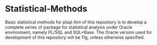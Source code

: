 # Statistical-Methods
Basic statistical methods for plsql
Aim of this repository is to develop a complete series of package for statistical analysis under Oracle environment, namely PL/SQL and SQL\*Base.
The Oracle version used for development of this repository will be 11g, unless otherwise specified.
